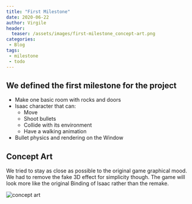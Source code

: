 ```yaml
---
title: "First Milestone"
date: 2020-06-22
author: Virgile
header:
  teaser: /assets/images/first-milestone_concept-art.png
categories: 
 - Blog
tags:
 - milestone
 - todo
---
```


## We defined the first milestone for the project

* Make one basic room with rocks and doors
* Isaac character that can:
  - Move
  - Shoot bullets
  - Collide with its environment
  - Have a walking animation
* Bullet physics and rendering on the Window

## Concept Art

We tried to stay as close as possible to the original game graphical mood. We had to remove the fake 3D effect for simplicity though. 
The game will look more like the original Binding of Isaac rather than the remake. 

![concept art](../../assets/images/first-milestone_concept-art.png)
